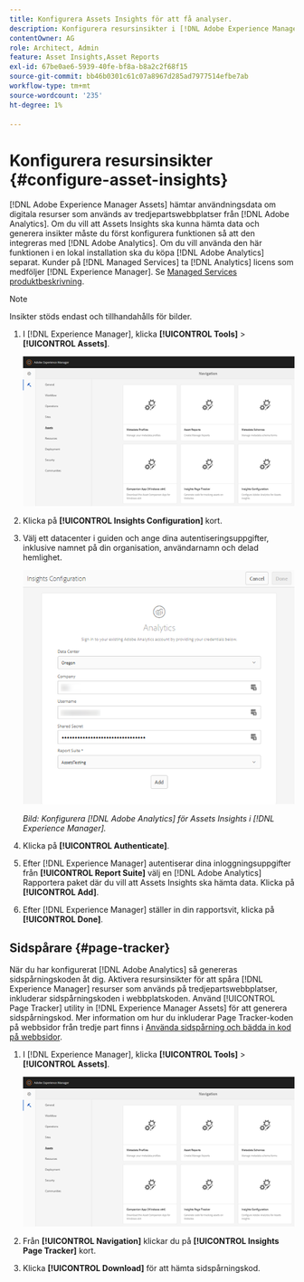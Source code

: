 ```yaml
---
title: Konfigurera Assets Insights för att få analyser.
description: Konfigurera resursinsikter i [!DNL Adobe Experience Manager Assets].
contentOwner: AG
role: Architect, Admin
feature: Asset Insights,Asset Reports
exl-id: 67be0ae6-5939-40fe-bf8a-b8a2c2f68f15
source-git-commit: bb46b0301c61c07a8967d285ad7977514efbe7ab
workflow-type: tm+mt
source-wordcount: '235'
ht-degree: 1%

---
```


# Konfigurera resursinsikter {#configure-asset-insights}

[!DNL Adobe Experience Manager Assets] hämtar användningsdata om digitala resurser som används av tredjepartswebbplatser från [!DNL Adobe Analytics]. Om du vill att Assets Insights ska kunna hämta data och generera insikter måste du först konfigurera funktionen så att den integreras med [!DNL Adobe Analytics]. Om du vill använda den här funktionen i en lokal installation ska du köpa [!DNL Adobe Analytics] separat. Kunder på [!DNL Managed Services] ta [!DNL Analytics] licens som medföljer [!DNL Experience Manager]. Se [Managed Services produktbeskrivning](https://helpx.adobe.com/legal/product-descriptions/adobe-experience-manager-managed-services.html).

>[!NOTE]
>
>Insikter stöds endast och tillhandahålls för bilder.

1. I [!DNL Experience Manager], klicka **[!UICONTROL Tools]** > **[!UICONTROL Assets]**.

   ![chlimage_1-72](assets/chlimage_1-210.png)

1. Klicka på **[!UICONTROL Insights Configuration]** kort.
1. Välj ett datacenter i guiden och ange dina autentiseringsuppgifter, inklusive namnet på din organisation, användarnamn och delad hemlighet.

   ![Konfigurera Adobe Analytics för Assets Insights i Experience Manager](assets/insights_config2.png)

   *Bild: Konfigurera [!DNL Adobe Analytics] för Assets Insights i [!DNL Experience Manager].*

1. Klicka på **[!UICONTROL Authenticate]**.
1. Efter [!DNL Experience Manager] autentiserar dina inloggningsuppgifter från **[!UICONTROL Report Suite]** välj en [!DNL Adobe Analytics] Rapportera paket där du vill att Assets Insights ska hämta data. Klicka på **[!UICONTROL Add]**.
1. Efter [!DNL Experience Manager] ställer in din rapportsvit, klicka på **[!UICONTROL Done]**.

## Sidspårare {#page-tracker}

När du har konfigurerat [!DNL Adobe Analytics] så genereras sidspårningskoden åt dig. Aktivera resursinsikter för att spåra [!DNL Experience Manager] resurser som används på tredjepartswebbplatser, inkluderar sidspårningskoden i webbplatskoden. Använd [!UICONTROL Page Tracker] utility in [!DNL Experience Manager Assets] för att generera sidspårningskod. Mer information om hur du inkluderar Page Tracker-koden på webbsidor från tredje part finns i [Använda sidspårning och bädda in kod på webbsidor](/help/assets/use-page-tracker.md).

1. I [!DNL Experience Manager], klicka **[!UICONTROL Tools]** > **[!UICONTROL Assets]**.

   ![chlimage_1-73](assets/chlimage_1-214.png)

1. Från **[!UICONTROL Navigation]** klickar du på **[!UICONTROL Insights Page Tracker]** kort.
1. Klicka **[!UICONTROL Download]** för att hämta sidspårningskod.
